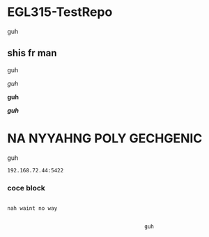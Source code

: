# EGL315-TestRepo
guh

## shis fr man

guh

*guh*

**guh**

***guh***

# NA NYYAHNG POLY GECHGENIC

guh

`192.168.72.44:5422`

### coce block
```

nah waint no way


                                            guh
```

